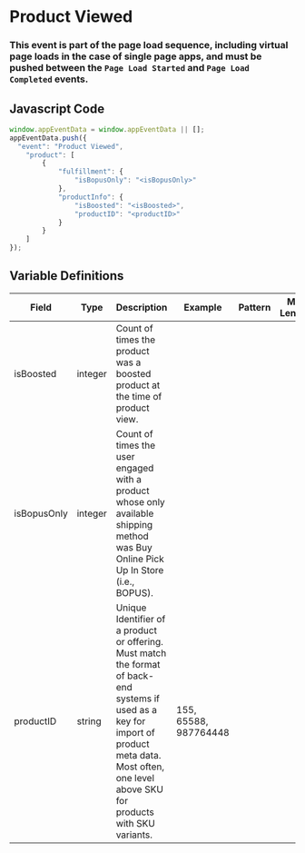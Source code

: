 # Product Viewed

### This event is part of the page load sequence, including virtual page loads in the case of single page apps, and must be pushed between the `Page Load Started` and `Page Load Completed` events.

## Javascript Code
```js
window.appEventData = window.appEventData || [];
appEventData.push({
  "event": "Product Viewed",
    "product": [
        {
            "fulfillment": {
                "isBopusOnly": "<isBopusOnly>"
            },
            "productInfo": {
                "isBoosted": "<isBoosted>",
                "productID": "<productID>"
            }
        }
    ]
});
```

## Variable Definitions

|Field|Type|Description|Example|Pattern|Min Length|Max Length|Minimum|Maximum|Multiple Of|
| --- | --- | --- | --- | --- | --- | --- | --- | --- | --- |
|isBoosted|integer|Count of times the product was a boosted product at the time of product view.||||||||
|isBopusOnly|integer|Count of times the user engaged with a product whose only available shipping method was Buy Online Pick Up In Store \(i.e., BOPUS\).||||||||
|productID|string|Unique Identifier of a product or offering.  Must match the format of back-end systems if used as a key for import of product meta data. Most often, one level above SKU for products with SKU variants. |155, 65588, 987764448|||||||
